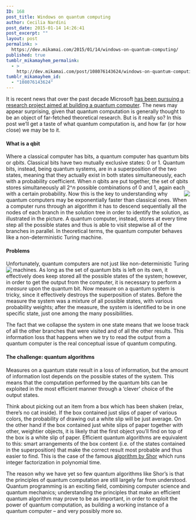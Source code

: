 ```yaml
---
ID: 168
post_title: Windows on quantum computing
author: Cecilia Nardini
post_date: 2015-01-14 14:26:41
post_excerpt: ""
layout: post
permalink: >
  https://dev.mikamai.com/2015/01/14/windows-on-quantum-computing/
published: true
tumblr_mikamayhem_permalink:
  - >
    http://dev.mikamai.com/post/108076143624/windows-on-quantum-computing
tumblr_mikamayhem_id:
  - "108076143624"
---
```

It is recent news that over the past decade Microsoft <a href="http://www.technologyreview.com/featuredstory/531606/microsofts-quantum-mechanics/">has been pursuing a research project aimed at building a quantum computer</a>. The news may appear surprising, given that quantum computation is generally thought to be an object of far-fetched theoretical research. But is it really so? In this post we’ll get a taste of what quantum computation is, and how far (or how close) we may be to it.

<!--more-->
<h4>What is a qbit</h4>
Where a classical computer has bits, a quantum computer has quantum bits or <em>qbits</em>. Classical bits have two mutually exclusive states: 0 or 1. Quantum bits, instead, being quantum systems, are in a superposition of the two states, meaning that they actually exist in both states simultaneously, each with a probability coefficient.
When <em>n</em> qbits are put together, the set of qbits stores simultaneously all 2^<em>n</em> possible combinations of 0 and 1, again each with a certain probability.

<img src="http://68.media.tumblr.com/c266133d13e8a984a4f7c773968d606a/tumblr_inline_ni5thykGfO1sjjac8.gif" align="right" />
Now this is the key to understanding why quantum computers may be exponentially faster than classical ones.
When a computer runs through an algorithm it has to descend sequentially all the nodes of each branch in the solution tree in order to identify the solution, as illustrated in the picture.
A quantum computer, instead, stores at every time step all the possible states and thus is able to visit stepwise all of the branches in parallel. In theoretical terms, the quantum computer behaves like a non-deterministic Turing machine.
<h4>Problems</h4>
Unfortunately, quantum computers are not just like non-deterministic Turing machines.
<img class="alignleft" src="http://68.media.tumblr.com/2dc7c7a9c3b7f0a04e4a47a96a9bf9cd/tumblr_inline_ni67wsA2yH1sjjac8.jpg" align="left" />As long as the set of quantum bits is left on its own, it effectively does keep stored all the possible states of the system; however, in order to get the output from the computer, it is necessary to perform a <em>measure</em> upon the quantum bit. Now measure on a quantum system is tricky, since it effectively destroys the superposition of states. Before the measure the system was a mixture of all possible states, with various probability weights; after the measure, the system is identified to be in one specific state, just one among the many possibilities.

The fact that we collapse the system in one state means that we loose track of all the other branches that were visited and of all the other results. This information loss that happens when we try to read the output from a quantum computer is the real conceptual issue of quantum computing.
<h4>The challenge: quantum algorithms</h4>
Measures on a quantum state result in a loss of information, but the amount of information lost depends on the possible states of the system. This means that the computation performed by the quantum bits can be exploited in the most efficient manner through a ‘clever’ choice of the output states.

Think about picking out an item from a box which has been shaken (relax, there’s no cat inside). If the box contained just slips of paper of various colors, the probability of drawing out a white slip will be just average. On the other hand if the box contained just white slips of paper together with other, weightier objects, it is likely that the first object you’ll find on top of the box is a white slip of paper.
Efficient quantum algorithms are equivalent to this: smart arrangements of the box content (i.e. of the states contained in the superposition) that make the correct result most probable and thus easier to find.
This is the case of the famous <a href="http://en.wikipedia.org/wiki/Shor%27s_algorithm">algorithm by Shor</a> which runs integer factorization in polynomial time.

The reason why we have yet so few quantum algorithms like Shor’s is that the principles of quantum computation are still largely far from understood.
Quantum programming is an exciting field, combining computer science and quantum mechanics; understanding the principles that make an efficient quantum algorithm may prove to be as important, in order to exploit the power of quantum computation, as building a working instance of a quantum computer – and very possibly more so.